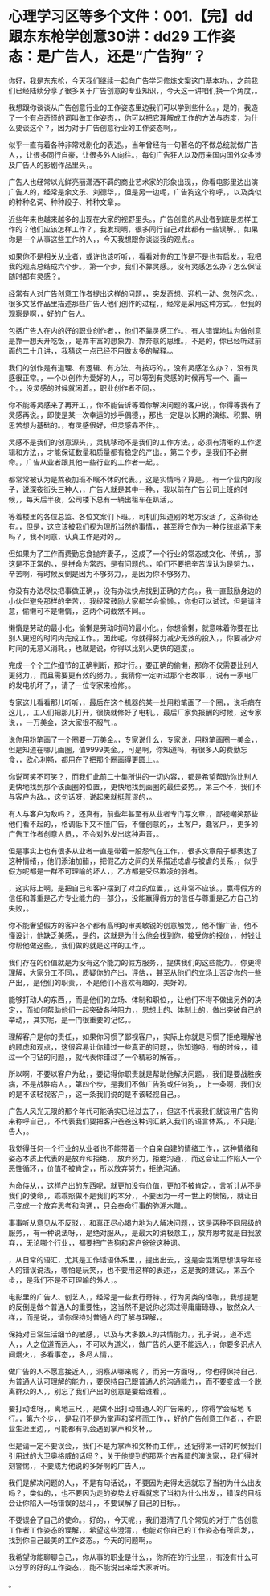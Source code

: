 # 心理学习区等多个文件：001.【完】dd跟东东枪学创意30讲：dd29 工作姿态：是广告人，还是“广告狗”？ 

你好，我是东东枪，今天我们继续一起向广告学习修炼文案这门基本功。，之前我们已经陆续分享了很多关于广告创意的专业知识，，今天这一讲咱们换一个角度，。

我想跟你谈谈从广告创意行业的工作姿态里边我们可以学到些什么。，是的，我造了一个有点奇怪的词叫做工作姿态，，你可以把它理解成工作的方法与态度，为什么要谈这个？，因为对于广告创意行业的工作姿态啊，。

似乎一直有着各种非常戏剧化的表述。，当年曾经有一句著名的不做总统就做广告人，，让很多同行自豪，让很多外人向往。，每句广告狂人以及历来国内国外众多涉及广告人的影剧作品里头，。

广告人也经常以光鲜亮丽潇洒不羁的商业艺术家的形象出现，，你看电影里边出演广告人的，经常是余文乐、刘德华，，但是另一边呢，广告狗这个称呼，，以及类似的种种名词、种种段子、种种文章，。

近些年来也越来越多的出现在大家的视野里头。，广告创意的从业者到底是怎样工作的？他们应该怎样工作？，我发现啊，很多同行自己对此都有一些误解。，如果你是一个从事这些工作的人，，今天我想跟你谈谈我的观点。。

如果你不是相关从业者，或许也该听听，，看看对你的工作是不是也有启发。，我把我的观点总结成六个步。，第一个步，我们不靠灵感。，没有灵感怎么办？怎么保证随时都有灵感？。

经常有人对广告创意工作者提出这样的问题，，突发奇想、迎机一动、忽然闪念。，很多文艺作品里描述那些广告人他们创作的过程，，经常是采用这种方式。，但我的观察是啊，，好的广告人。

包括广告人在内的好的职业创作者，，他们不靠灵感工作。，有人错误地认为做创意是靠一想天开吃饭，，是靠丰富的想象力、靠奔意的思维。，不是的，你已经听过前面的二十几讲，，我猜这一点已经不用做太多的解释。。

我们的创作是有道理、有逻辑、有方法、有技巧的。，没有灵感怎么办？，没有灵感很正常。，一个以创作为爱好的人，，可以等到有灵感的时候再写一个、画一个。，没灵感的时候就闲着。，职业创作者不同，。

你不能等灵感来了再开工，，你不能告诉等着你解决问题的客户说，，你得等我有了灵感再说。，即使是某一次幸运的妙手偶德，，那也一定是以长期的演练、积累、明思苦想为基础的。，有灵感很好，但灵感靠不住。。

灵感不是我们的创意源头，，灵机移动不是我们的工作方法。，必须有清晰的工作逻辑和方法，，才能保证数量和质量都有稳定的产出。，第二个步，是我们不必拼命。，广告从业者跟其他一些行业的工作者一起，。

都常常被认为是熬夜加班不眠不休的代表。，这是实情吗？算是。，有一个业内的段子，说深夜街头三种人，，广告人就是其中一种。，我以前在广告公司上班的时候，，每天后半夜，公司楼下总有一辆出租车在趴活，。

等着楼里的各位总监、各位文案们下班。，司机们知道别的地方没活了，这条街还有。，但是，这应该被我们视为理所当然的事情，，甚至将它作为一种传统继承下来吗？，我不同意，认真工作是对的，。

但如果为了工作而费勤忘食抛弃妻子，，这成了一个行业的常态或文化、传统，，那这是不正常的。，是拼命为常态，是有问题的。，咱们不要把辛苦误认为是努力。，辛苦啊，有时候反倒是因为不够努力，，是因为你不够努力。

你没有办法尽快把事做正确，，没有办法快点找到正确的方向。，我一直鼓励身边的小伙伴避免那样的辛苦，，我经常鼓励大家都学会偷懒。，你也可以试试，但是请注意，偷懒可不是懒惰，，这两个词截然不同。。

懒惰是劳动的最小化，偷懒是劳动时间的最小化。，你想偷懒，就意味着你要在比别人更短的时间内完成工作。，因此呢，你就得努力减少无效的投入，，你要减少对时间的无意义消耗。，也就是说，你得以比别人更快的速度，。

完成一个个工作细节的正确判断，那才行。，要正确的偷懒，那你不仅需要比别人更努力，，而且需要更有效的努力。，我猜你一定听过那个老故事，，说有一家电厂的发电机坏了，，请了一位专家来检修。。

专家这儿看看那儿听听，，最后在这个机器的某一处用粉笔画了一个圈，，说毛病在这儿，，工人们把那儿打开，很快就修好了电机。，最后厂家负报酬的时候，这专家说，，一万美金，这大家很不服气，。

说你用粉笔画了一个圈要一万美金。，专家说什么，专家说，用粉笔画圈一美金，，但是知道在哪儿画圈，值9999美金。，可是啊，你知道吗，有很多人的费勤忘食，，欧心利畅，都用在了把那个圈画得更圆上。。

你说可笑不可笑？，而我们此前二十集所讲的一切内容，，都是希望帮助你比别人更快地找到那个该画圈的位置，，更快地找到画圈的最佳姿势。，第三个不，我们不与客户为敌。，这句话呀，说起来就挺荒谬的，。

有人与客户为敌吗？，还真有，前些年甚至有从业者专门写文章，，鄙视嘲笑那些他们看不起的，，格调低下又不懂广告，不懂创意的，，土客户，蠢客户。，更多的广告工作者创意人员，，不会对外发出这种声音，。

但是事实上也有很多从业者一直是带着一股怨气在工作，，很多文章段子都表达了这种情绪，，他们添油加醋，，把假乙方之间的关系描述成虐与被虐的关系，，似乎假方呢都是一群不可理喻的坏人，，乙方都是受尽欺凌的弱者。

，这实际上啊，是把自己和客户摆到了对立的位置，，这非常不应该。，赢得假方的信任和尊重是乙方专业能力的一部分，，没能赢得假方的信任与尊重是乙方自己的失败，。

你不能奢望假方的客户各个都有高明的审美敏锐的创意触觉，，他不懂广告，他不懂设计，他缺乏美感，，是的，这就是为什么他会找到你，接受你的报价，，付钱让你帮他做这些。，我们做的就是这样的工作，。

我们存在的价值就是为没有这个能力的假方服务，，提供我们的这些能力。，你更得理解，大家分工不同，，质疑你的产出，评估，，甚至从他们的立场上否定你的一些产出，，是他们的职责，，不是他们不喜欢有趣的，美好的。

能够打动人的东西，，而是他们的立场、体制和职位，，让他们不得不做出另外的决定，，而如何帮助他们一起突破各种阻力，，思想上的、体制上的，做出突破自己的举动，，其实呢，是一门很重要的记忆，。

理解客户是你的责任，，如果你习惯了鄙视客户，，实际上你就是习惯了拒绝理解他的顾虑和观点，，这很容易让你错过一些真正的问题，，你知道吗，有的时候，，错过一个刁钻的问题，，就代表你错过了一个精彩的解答。。

所以啊，不要以客户为敌，，要记得你职责就是帮助他解决问题，，我们是要战胜疾病，不是战胜病人。，第四个步，是我们不做广告狗或任何狗，，上一条啊，我们说的是不该轻视客户，，这一条我们说的是不该轻视自己，。

广告人风光无限的那个年代可能确实已经过去了，，但这不代表我们就该用广告狗来称呼自己，，不代表我们要把客户爸爸这种词汇纳入我们的语言体系，，不只是广告人，。

我觉得任何一个行业的从业者也不能带着一个自亲自建的情绪工作，，这种情绪和姿态本质上代表的是放弃和拒绝，，放弃努力，拒绝沟通，，而这会让工作陷入一个恶性循环，，价值不被肯定，，所以放弃努力，拒绝沟通。

为命侍从，，这样产出的东西呢，就更加没有价值，更加不被肯定。，言听计从不是我们的使命，，乖乖照做不是我们的本分，，不要因为一时一世上的懊恼，，就让自己变成一个放弃思考和沟通，，只会奉命行事的弥溯木雕。。

事事听从意见从不反驳，，和真正尽心竭力地为人解决问题，，这是两种不同层级的服务，，有一种说法呀，，是绝对服从，，是最大的消极怠工，，放弃思考就是自我放弃，，无论哪个行业，，都要把广告狗和客户爸爸这种词。

，从日常的语汇，尤其是工作话语体系里，，提出出去，，这是会混淆思想误导年轻人的错误说法，，哪怕是玩笑，，也不要用这样的表述，，这是我的建议。，第五个步，，是我们不是不可理喻的外人，。

电影里的广告人、创艺人，，经常是一些发行奇特、，行为另类的怪咖，，我想提醒的反倒是做个普通人的重要性，，这当然不是说你必须过得庸庸碌碌、，敏然众人一样，，而是说，，请你保持对普通人的了解与理解，。

保持对日常生活细节的敏感，，以及与大多数人的共情能力。，孔子说，，道不远人，，人之位道而远人，，不可以为道义，，做广告的人更不能远人，，你要多识点人间烟火，，多看事态，，多尽人情，。

做广告的人不愿意接近人，，洞察从哪来呢？，而另一方面呀，，你也得保持自己，为普通人认可理解的能力，，要保持自己跟普通人的沟通能力，，而不要变成一个脱离群众的人，，别忘了我们产出的创意是要给谁看，。

要打动谁呀，，离地三尺，，是做不出打动普通人的广告来的，，你得学会贴地飞行。，第六个步，，是我们不是为掌声和奖杯而工作，，好的广告创意工作者，，在职业生涯里边，，可能都有机会遇到掌声和奖杯，。

但是请一定不要误会，，我们不是为掌声和奖杯而工作。，还记得第一讲的时候我们引用过的大卫奥格威的话吗？，关于他提到的那两个古希腊的演说家，，我们得时刻警惕，，不要成为他说的多好啊的广告人，。

我们是解决问题的人，，不是有句话说，，不要因为走得太远就忘了当初为什么出发吗？，类似的，，也不要因为走的姿势太好看就忘了当初为什么出发，，错误的目标会让你陷入一场错误的战斗，，不要误解了自己的目标，。

不要误会了自己的使命。，好的，，今天呢，，我们澄清了几个常见的对于广告创意工作者工作姿态的误解，，希望这些澄清，，也能对你自己的工作姿态有所启发，，找到你自己最美的工作姿态。，今天的问题啊，。

我希望你能聊聊自己，，你从事的职业是什么，，你所在的行业里，，有没有什么可以分享的好的工作姿态，，能不能说出来给大家听听。

。